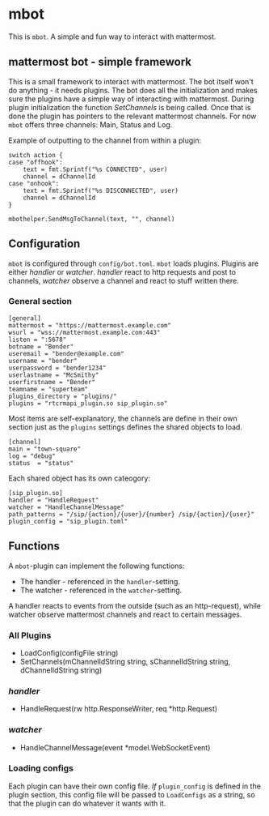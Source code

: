# mbot

This is `mbot`. A simple and fun way to interact with mattermost.

## mattermost bot - simple framework

This is a small framework to interact with mattermost. The bot itself won't
do anything - it needs plugins.
The bot does all the initialization and makes sure the plugins have a simple way
of interacting with mattermost. During plugin initialization the function _SetChannels_
is being called. Once that is done the plugin has pointers to the relevant mattermost
channels. For now `mbot` offers three channels: Main, Status and Log.

Example of outputting to the channel from within a plugin:

```
switch action {
case "offhook":
	text = fmt.Sprintf("%s CONNECTED", user)
	channel = dChannelId
case "onhook":
	text = fmt.Sprintf("%s DISCONNECTED", user)
	channel = dChannelId
}

mbothelper.SendMsgToChannel(text, "", channel)
```

## Configuration

`mbot` is configured through ``config/bot.toml``. `mbot` loads plugins.
Plugins are either _handler_ or _watcher_. _handler_ react to http requests and post
to channels, _watcher_ observe a channel and react to stuff written there.

### General section

```
[general]
mattermost = "https://mattermost.example.com"
wsurl = "wss://mattermost.example.com:443"
listen = ":5678"
botname = "Bender"
useremail = "bender@example.com"
username = "bender"
userpassword = "bender1234"
userlastname = "McSmithy"
userfirstname = "Bender"
teamname = "superteam"
plugins_directory = "plugins/"
plugins = "rtcrmapi_plugin.so sip_plugin.so"
```

Most items are self-explanatory, the channels are define in their own section
just as the `plugins` settings defines the shared objects to load.

```
[channel]
main = "town-square"
log = "debug"
status  = "status"
```

Each shared object has its own cateogory:

```
[sip_plugin.so]
handler = "HandleRequest"
watcher = "HandleChannelMessage"
path_patterns = "/sip/{action}/{user}/{number} /sip/{action}/{user}"
plugin_config = "sip_plugin.toml"
```

## Functions

A `mbot`-plugin can implement the following functions:

* The handler - referenced in the `handler`-setting.
* The watcher - referenced in the `watcher`-setting.

A handler reacts to events from the outside (such as an http-request), while watcher observe
mattermost channels and react to certain messages.

### All Plugins

* LoadConfig(configFile string)
* SetChannels(mChannelIdString string, sChannelIdString string, dChannelIdString string)

### _handler_

* HandleRequest(rw http.ResponseWriter, req *http.Request)

### _watcher_

* HandleChannelMessage(event *model.WebSocketEvent)

### Loading configs

Each plugin can have their own config file. _If_ `plugin_config` is defined in the
plugin section, this config file will be passed to `LoadConfigs` as a string, so that
the plugin can do whatever it wants with it.

